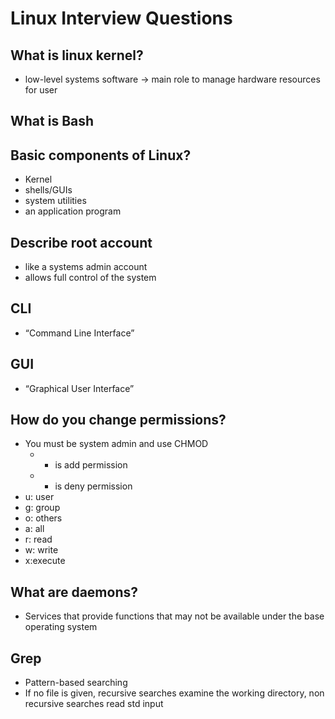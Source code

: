 # Linux Interview Questions

## What is linux kernel?
* low-level systems software -> main role to manage hardware resources for user

## What is Bash

## Basic components of Linux?
* Kernel
* shells/GUIs
* system utilities
* an application program

## Describe root account
* like a systems admin account
* allows full control of the system

## CLI
* “Command Line Interface”

## GUI
* “Graphical User Interface”

## How do you change permissions?
* You must be system admin and use CHMOD
  *  + is add permission
  *  - is deny permission
* u: user
* g: group
* o: others
* a: all
* r: read
* w: write
* x:execute

## What are daemons?
* Services that provide functions that may not be available under the base operating system

## Grep
* Pattern-based searching
* If no file is given, recursive searches examine the working directory, non recursive searches read std input
